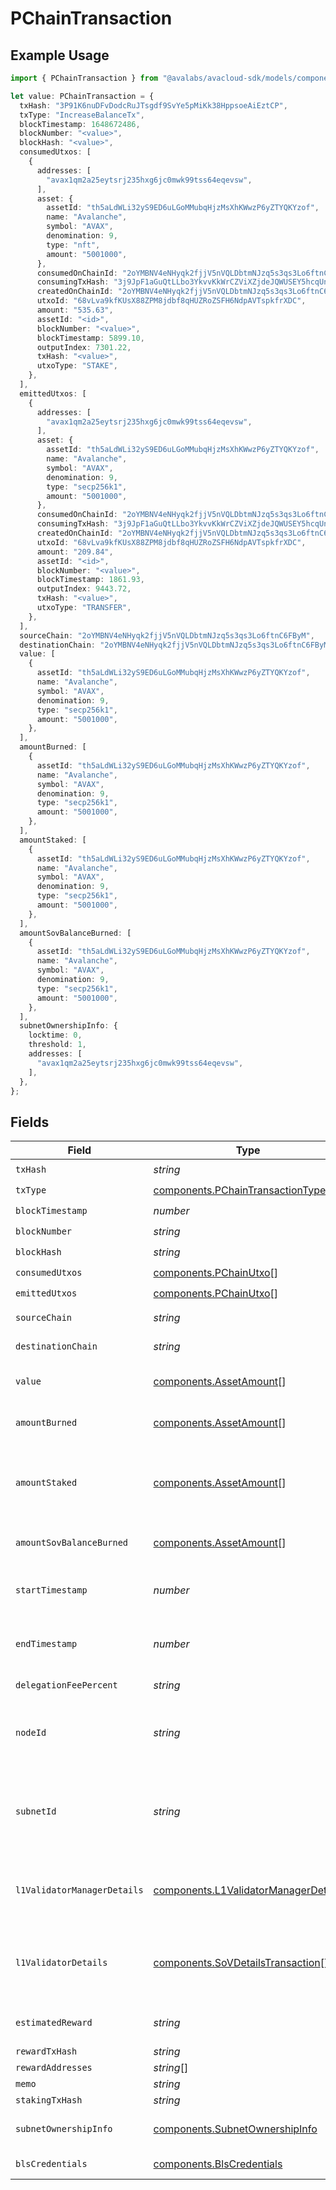 # PChainTransaction

## Example Usage

```typescript
import { PChainTransaction } from "@avalabs/avacloud-sdk/models/components";

let value: PChainTransaction = {
  txHash: "3P91K6nuDFvDodcRuJTsgdf9SvYe5pMiKk38HppsoeAiEztCP",
  txType: "IncreaseBalanceTx",
  blockTimestamp: 1648672486,
  blockNumber: "<value>",
  blockHash: "<value>",
  consumedUtxos: [
    {
      addresses: [
        "avax1qm2a25eytsrj235hxg6jc0mwk99tss64eqevsw",
      ],
      asset: {
        assetId: "th5aLdWLi32yS9ED6uLGoMMubqHjzMsXhKWwzP6yZTYQKYzof",
        name: "Avalanche",
        symbol: "AVAX",
        denomination: 9,
        type: "nft",
        amount: "5001000",
      },
      consumedOnChainId: "2oYMBNV4eNHyqk2fjjV5nVQLDbtmNJzq5s3qs3Lo6ftnC6FByM",
      consumingTxHash: "3j9JpF1aGuQtLLbo3YkvvKkWrCZViXZjdeJQWUSEY5hcqUn2c",
      createdOnChainId: "2oYMBNV4eNHyqk2fjjV5nVQLDbtmNJzq5s3qs3Lo6ftnC6FByM",
      utxoId: "68vLva9kfKUsX88ZPM8jdbf8qHUZRoZSFH6NdpAVTspkfrXDC",
      amount: "535.63",
      assetId: "<id>",
      blockNumber: "<value>",
      blockTimestamp: 5899.10,
      outputIndex: 7301.22,
      txHash: "<value>",
      utxoType: "STAKE",
    },
  ],
  emittedUtxos: [
    {
      addresses: [
        "avax1qm2a25eytsrj235hxg6jc0mwk99tss64eqevsw",
      ],
      asset: {
        assetId: "th5aLdWLi32yS9ED6uLGoMMubqHjzMsXhKWwzP6yZTYQKYzof",
        name: "Avalanche",
        symbol: "AVAX",
        denomination: 9,
        type: "secp256k1",
        amount: "5001000",
      },
      consumedOnChainId: "2oYMBNV4eNHyqk2fjjV5nVQLDbtmNJzq5s3qs3Lo6ftnC6FByM",
      consumingTxHash: "3j9JpF1aGuQtLLbo3YkvvKkWrCZViXZjdeJQWUSEY5hcqUn2c",
      createdOnChainId: "2oYMBNV4eNHyqk2fjjV5nVQLDbtmNJzq5s3qs3Lo6ftnC6FByM",
      utxoId: "68vLva9kfKUsX88ZPM8jdbf8qHUZRoZSFH6NdpAVTspkfrXDC",
      amount: "209.84",
      assetId: "<id>",
      blockNumber: "<value>",
      blockTimestamp: 1861.93,
      outputIndex: 9443.72,
      txHash: "<value>",
      utxoType: "TRANSFER",
    },
  ],
  sourceChain: "2oYMBNV4eNHyqk2fjjV5nVQLDbtmNJzq5s3qs3Lo6ftnC6FByM",
  destinationChain: "2oYMBNV4eNHyqk2fjjV5nVQLDbtmNJzq5s3qs3Lo6ftnC6FByM",
  value: [
    {
      assetId: "th5aLdWLi32yS9ED6uLGoMMubqHjzMsXhKWwzP6yZTYQKYzof",
      name: "Avalanche",
      symbol: "AVAX",
      denomination: 9,
      type: "secp256k1",
      amount: "5001000",
    },
  ],
  amountBurned: [
    {
      assetId: "th5aLdWLi32yS9ED6uLGoMMubqHjzMsXhKWwzP6yZTYQKYzof",
      name: "Avalanche",
      symbol: "AVAX",
      denomination: 9,
      type: "secp256k1",
      amount: "5001000",
    },
  ],
  amountStaked: [
    {
      assetId: "th5aLdWLi32yS9ED6uLGoMMubqHjzMsXhKWwzP6yZTYQKYzof",
      name: "Avalanche",
      symbol: "AVAX",
      denomination: 9,
      type: "secp256k1",
      amount: "5001000",
    },
  ],
  amountSovBalanceBurned: [
    {
      assetId: "th5aLdWLi32yS9ED6uLGoMMubqHjzMsXhKWwzP6yZTYQKYzof",
      name: "Avalanche",
      symbol: "AVAX",
      denomination: 9,
      type: "secp256k1",
      amount: "5001000",
    },
  ],
  subnetOwnershipInfo: {
    locktime: 0,
    threshold: 1,
    addresses: [
      "avax1qm2a25eytsrj235hxg6jc0mwk99tss64eqevsw",
    ],
  },
};
```

## Fields

| Field                                                                                                                                                              | Type                                                                                                                                                               | Required                                                                                                                                                           | Description                                                                                                                                                        | Example                                                                                                                                                            |
| ------------------------------------------------------------------------------------------------------------------------------------------------------------------ | ------------------------------------------------------------------------------------------------------------------------------------------------------------------ | ------------------------------------------------------------------------------------------------------------------------------------------------------------------ | ------------------------------------------------------------------------------------------------------------------------------------------------------------------ | ------------------------------------------------------------------------------------------------------------------------------------------------------------------ |
| `txHash`                                                                                                                                                           | *string*                                                                                                                                                           | :heavy_check_mark:                                                                                                                                                 | A P-Chain transaction hash.                                                                                                                                        | 3P91K6nuDFvDodcRuJTsgdf9SvYe5pMiKk38HppsoeAiEztCP                                                                                                                  |
| `txType`                                                                                                                                                           | [components.PChainTransactionType](../../models/components/pchaintransactiontype.md)                                                                               | :heavy_check_mark:                                                                                                                                                 | N/A                                                                                                                                                                |                                                                                                                                                                    |
| `blockTimestamp`                                                                                                                                                   | *number*                                                                                                                                                           | :heavy_check_mark:                                                                                                                                                 | The block finality timestamp.                                                                                                                                      | 1648672486                                                                                                                                                         |
| `blockNumber`                                                                                                                                                      | *string*                                                                                                                                                           | :heavy_check_mark:                                                                                                                                                 | N/A                                                                                                                                                                |                                                                                                                                                                    |
| `blockHash`                                                                                                                                                        | *string*                                                                                                                                                           | :heavy_check_mark:                                                                                                                                                 | N/A                                                                                                                                                                |                                                                                                                                                                    |
| `consumedUtxos`                                                                                                                                                    | [components.PChainUtxo](../../models/components/pchainutxo.md)[]                                                                                                   | :heavy_check_mark:                                                                                                                                                 | N/A                                                                                                                                                                |                                                                                                                                                                    |
| `emittedUtxos`                                                                                                                                                     | [components.PChainUtxo](../../models/components/pchainutxo.md)[]                                                                                                   | :heavy_check_mark:                                                                                                                                                 | N/A                                                                                                                                                                |                                                                                                                                                                    |
| `sourceChain`                                                                                                                                                      | *string*                                                                                                                                                           | :heavy_minus_sign:                                                                                                                                                 | Source chain for an atomic transaction.                                                                                                                            | 2oYMBNV4eNHyqk2fjjV5nVQLDbtmNJzq5s3qs3Lo6ftnC6FByM                                                                                                                 |
| `destinationChain`                                                                                                                                                 | *string*                                                                                                                                                           | :heavy_minus_sign:                                                                                                                                                 | Destination chain for an atomic transaction.                                                                                                                       | 2oYMBNV4eNHyqk2fjjV5nVQLDbtmNJzq5s3qs3Lo6ftnC6FByM                                                                                                                 |
| `value`                                                                                                                                                            | [components.AssetAmount](../../models/components/assetamount.md)[]                                                                                                 | :heavy_check_mark:                                                                                                                                                 | A list of objects containing P-chain Asset basic info and the amount of that Asset ID.                                                                             |                                                                                                                                                                    |
| `amountBurned`                                                                                                                                                     | [components.AssetAmount](../../models/components/assetamount.md)[]                                                                                                 | :heavy_check_mark:                                                                                                                                                 | A list of objects containing P-chain Asset basic info and the amount of that Asset ID.                                                                             |                                                                                                                                                                    |
| `amountStaked`                                                                                                                                                     | [components.AssetAmount](../../models/components/assetamount.md)[]                                                                                                 | :heavy_check_mark:                                                                                                                                                 | A list of objects containing P-chain Asset basic info and the amount of that Asset ID. Present for AddValidatorTx, AddPermissionlessValidatorTx, AddDelegatorTx    |                                                                                                                                                                    |
| `amountSovBalanceBurned`                                                                                                                                           | [components.AssetAmount](../../models/components/assetamount.md)[]                                                                                                 | :heavy_check_mark:                                                                                                                                                 | A list of objects containing P-chain Asset basic info and the amount of that Asset ID.                                                                             |                                                                                                                                                                    |
| `startTimestamp`                                                                                                                                                   | *number*                                                                                                                                                           | :heavy_minus_sign:                                                                                                                                                 | Present for AddValidatorTx, AddSubnetValidatorTx, AddPermissionlessValidatorTx, AddDelegatorTx                                                                     |                                                                                                                                                                    |
| `endTimestamp`                                                                                                                                                     | *number*                                                                                                                                                           | :heavy_minus_sign:                                                                                                                                                 | Present for AddValidatorTx, AddSubnetValidatorTx, AddPermissionlessValidatorTx, AddDelegatorTx                                                                     |                                                                                                                                                                    |
| `delegationFeePercent`                                                                                                                                             | *string*                                                                                                                                                           | :heavy_minus_sign:                                                                                                                                                 | Present for AddValidatorTx, AddPermissionlessValidatorTx                                                                                                           |                                                                                                                                                                    |
| `nodeId`                                                                                                                                                           | *string*                                                                                                                                                           | :heavy_minus_sign:                                                                                                                                                 | Present for AddValidatorTx, AddSubnetValidatorTx, RemoveSubnetValidatorTx, AddPermissionlessValidatorTx, AddDelegatorTx                                            |                                                                                                                                                                    |
| `subnetId`                                                                                                                                                         | *string*                                                                                                                                                           | :heavy_minus_sign:                                                                                                                                                 | Present for AddValidatorTx, AddSubnetValidatorTx, RemoveSubnetValidatorTx, AddPermissionlessValidatorTx, AddDelegatorTx, CreateChainTx, CreateSubnetTx             |                                                                                                                                                                    |
| `l1ValidatorManagerDetails`                                                                                                                                        | [components.L1ValidatorManagerDetails](../../models/components/l1validatormanagerdetails.md)                                                                       | :heavy_minus_sign:                                                                                                                                                 | Details of the L1's validator manager contract and blockchain. Present for the ConvertSubnetTx which transforms a subnet into L1                                   |                                                                                                                                                                    |
| `l1ValidatorDetails`                                                                                                                                               | [components.SoVDetailsTransaction](../../models/components/sovdetailstransaction.md)[]                                                                             | :heavy_minus_sign:                                                                                                                                                 | Details of Subnet-only-Validators registered or changed in the current transaction. The details reflect the state at the time of the transaction, not in real-time |                                                                                                                                                                    |
| `estimatedReward`                                                                                                                                                  | *string*                                                                                                                                                           | :heavy_minus_sign:                                                                                                                                                 | Present for AddValidatorTx, AddPermissionlessValidatorTx, AddDelegatorTx                                                                                           |                                                                                                                                                                    |
| `rewardTxHash`                                                                                                                                                     | *string*                                                                                                                                                           | :heavy_minus_sign:                                                                                                                                                 | N/A                                                                                                                                                                |                                                                                                                                                                    |
| `rewardAddresses`                                                                                                                                                  | *string*[]                                                                                                                                                         | :heavy_minus_sign:                                                                                                                                                 | N/A                                                                                                                                                                |                                                                                                                                                                    |
| `memo`                                                                                                                                                             | *string*                                                                                                                                                           | :heavy_minus_sign:                                                                                                                                                 | N/A                                                                                                                                                                |                                                                                                                                                                    |
| `stakingTxHash`                                                                                                                                                    | *string*                                                                                                                                                           | :heavy_minus_sign:                                                                                                                                                 | Present for RewardValidatorTx                                                                                                                                      |                                                                                                                                                                    |
| `subnetOwnershipInfo`                                                                                                                                              | [components.SubnetOwnershipInfo](../../models/components/subnetownershipinfo.md)                                                                                   | :heavy_minus_sign:                                                                                                                                                 | Subnet owner details for the CreateSubnetTx or TransferSubnetOwnershipTx                                                                                           |                                                                                                                                                                    |
| `blsCredentials`                                                                                                                                                   | [components.BlsCredentials](../../models/components/blscredentials.md)                                                                                             | :heavy_minus_sign:                                                                                                                                                 | Present for AddPermissionlessValidatorTx                                                                                                                           |                                                                                                                                                                    |